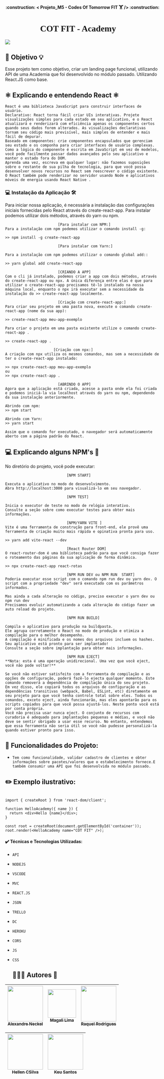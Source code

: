 <h4 align="center"> 
    :construction: < Projeto_M5 - Codes Of Tomorrow FIT 🏋️ />  :construction:
</h4>

<h1 align="center" style='font-family: Righteous'> COT FIT - Academy 💪 </h1>
<img src="./src/assets/img/BANNER_COT_FIT.png">

<h2>🎯 Objetivo 💡</h2>


Esse projeto tem como objetivo, criar um landing page funcional, utilizando API de uma Academia que foi desenvolvido no módulo passado. Utilizando React.JS como base.



<h2>⚛️ Explicando e entendendo React ⚛️</h2>

```
React é uma biblioteca JavaScript para construir interfaces de usuário.
Declarativo: React torna fácil criar UIs interativas. Projete visualizações simples para cada estado em seu aplicativo, e o React atualizará e renderizará com eficiência apenas os componentes certos quando seus dados forem alterados. As visualizações declarativas tornam seu código mais previsível, mais simples de entender e mais fácil de depurar.
Baseado em componentes: crie componentes encapsulados que gerenciam seu estado e os componha para criar interfaces de usuário complexas. Como a lógica do componente é escrita em JavaScript em vez de modelos, você pode facilmente passar dados avançados pelo seu aplicativo e manter o estado fora do DOM.
Aprenda uma vez, escreva em qualquer lugar: não fazemos suposições sobre o restante de sua pilha de tecnologia, para que você possa desenvolver novos recursos no React sem reescrever o código existente. O React também pode renderizar no servidor usando Node e aplicativos móveis de energia usando React Native .
```

<h3>💻 Instalação da Aplicação 🛠️</h3>
Para iniciar nossa aplicação, é necessária a instalação das configurações iniciais fornecidas pelo React através do create-react-app. Para instalar podemos utilizar dois métodos, através do yarn ou npm.

```
                        [Para instalar com NPM:]
Para a instalação com npm podemos utilizar o comando install -g:

>> npm install -g create-react-app
```

```
                        [Para instalar com Yarn:]

Para a instalação com npm podemos utilizar o comando global add::

>> yarn global add create-react-app
```

```
                        [CRIANDO A APP]
Com o cli já instalado, podemos criar a app com dois métodos, através do create-react-app ou npx. A única diferença entre elas é que para utilizar o create-react-app precisamos tê-lo instalado na nossa máquina local, enquanto o npx irá executar sem a necessidade da instalação do >> create-react-app localmente.
```

```
                        [Criação com create-react-app:]
Para criar seu projeto em uma pasta nova, execute o comando create-react-app (nome da sua app):

>> create-react-app meu-app-exemplo

Para criar o projeto em uma pasta existente utilize o comando create-react-app .

>> create-react-app .
```

```
                      [Criação com npx:]
A criação com npx utiliza os mesmos comandos, mas sem a necessidade de ter o create-react-app instalado:

>> npx create-react-app meu-app-exemplo
ou
>> npx create-react-app .
```
```
                        [ABRINDO O APP]
Agora que a aplicação está criada, acesse a pasta onde ela foi criada e podemos iniciá-la via localhost através do yarn ou npm, dependendo da sua instalação anteriormente.

Abrindo com npm:
>> npm start

Abrindo com Yarn:
>> yarn start

Assim que o comando for executado, o navegador será automaticamente aberto com a página padrão do React.
```

<h2>💻 Explicando alguns NPM's 🔩 </h2>

No diretório do projeto, você pode executar:
```
                            [NPM START]

Executa o aplicativo no modo de desenvolvimento.
Abra http://localhost:3000 para visualizá-lo em seu navegador.

```
```
                            [NPM TEST]

Inicia o executor de teste no modo de relógio interativo.
Consulte a seção sobre como executar testes para obter mais informações.
```
```
                            [NPM/YARN VITE ]
Vite é uma ferramenta de construção para front-end, ele provê uma ferramenta de criação muito mais rápida e opinativa pronta para uso.                         

>> yarn add vite-react --dev
```
```
                            [React Router DOM]
O react-router-dom é uma biblioteca padrão para que você consiga fazer o roteamento das páginas da sua aplicação de forma dinâmica.

>> npx create-react-app react-rotas
```

```
                            [NPM RUN DEV ou NPM RUN  START]
Poderia executar esse script com o comando npm run dev ou yarn dev. O script com a propriedade "dev" será executado com os parâmetros informados.

Mas ainda a cada alteração no código, preciso executar o yarn dev ou npm run dev
Precisamos evoluir automatizando a cada alteração do código fazer um auto reload do projeto.
```
```
                            [NPM RUN BUILD]

Compila o aplicativo para produção na buildpasta.
Ele agrupa corretamente o React no modo de produção e otimiza a compilação para o melhor desempenho.
A compilação é minificada e os nomes dos arquivos incluem os hashes.
Seu aplicativo está pronto para ser implantado!
Consulte a seção sobre implantação para obter mais informações.
```
```
                            [NPM RUN EJECT]
**Nota: esta é uma operação unidirecional. Uma vez que você eject, você não pode voltar!**

Se você não estiver satisfeito com a ferramenta de compilação e as opções de configuração, poderá fazê-lo ejecta qualquer momento. Este comando removerá a dependência de compilação única do seu projeto.
Em vez disso, ele copiará todos os arquivos de configuração e as dependências transitivas (webpack, Babel, ESLint, etc) diretamente em seu projeto para que você tenha controle total sobre eles. Todos os comandos, exceto eject, ainda funcionarão, mas eles apontarão para os scripts copiados para que você possa ajustá-los. Neste ponto você está por conta própria.
Você não precisa usar nunca eject. O conjunto de recursos com curadoria é adequado para implantações pequenas e médias, e você não deve se sentir obrigado a usar esse recurso. No entanto, entendemos que essa ferramenta não seria útil se você não pudesse personalizá-la quando estiver pronto para isso.
```
## :hammer: Funcionalidades do Projeto:

- `Tem como funcionalidade, validar cadastro de clientes e obter informações sobre pacotes/valores que o estabelecimento fornece.E também consumir uma API que foi desenvolvida no módulo passado.`
 
✏️ Exemplo ilustrativo:
-

```

import { createRoot } from 'react-dom/client';

function HelloAcademy({ name }) {
  return <div>Hello {name}</div>;
}

const root = createRoot(document.getElementById('container'));
root.render(<HelloAcademy name="COT FIT" />);
```

 <h4>✔️ Técnicas e Tecnologias Utilizadas:</h4>

 - `API`
- `NODEJS`
- `VSCODE`
- `MVC`
- `REACT.JS`
- `JSON`
- `TRELLO`
- `DC`
- `HEROKU`
- `CORS`
- `JS`
- `CSS`
  
  ##     👨🏻‍💻 Autores  🚀 ##

| [<img src="./src/assets/img/FT_PERFILS/PERFIL_ALEXANDRE.jpg" width=115><br><sub> Alexandre Neckel</sub>](https://github.com/XandiNeckel) |  [<img src=".//src/assets/img/FT_PERFILS/PERFIL_MAGALLI.png" width=92><br><sub>Magali Lima</sub>](https://github.com/MagaliLimaDev) |  [<img src="./src/assets/img/FT_PERFILS/PERFIL_RAQUEL.jpg" width=115><br><sub>Raquel Rodrigues</sub>](https://github.com/raquelmrodrigues) |
| :---: | :---: | :---:

| [<img src=".//src/assets/img/FT_PERFILS/PERFIL_HELLEN.jpg" width=115><br><sub>Hellen CSilva</sub>](https://github.com/HellenCSilva) |  [<img src=".//src/assets/img/FT_PERFILS/PERFIL_KEU.png" width=115><br><sub>Keu Santos</sub>](https://github.com/KeuSantos) | 
| :---: | :---: 